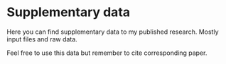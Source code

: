 # Supplementary data

Here you can find supplementary data to my published research. Mostly input files and raw data. 

Feel free to use this data but remember to cite corresponding paper. 
